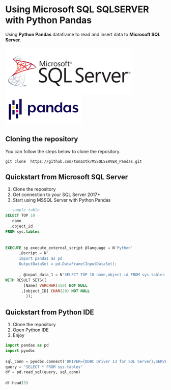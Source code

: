 # Using Microsoft SQL SQLSERVER with Python Pandas

Using **Python Pandas** dataframe to read and insert data to **Microsoft SQL Server**.

<img src="img/mssqlserver.png" align="left" width="400" />
<img src="img/pandas.png"  width="240" />

<br />


## Cloning the repository
You can follow the steps below to clone the repository.
```
git clone  https://github.com/tomaztk/MSSQLSERVER_Pandas.git
```


## Quickstart from Microsoft SQL Server

1.  Clone the repository
2.  Get connection to your SQL Server 2017+
3.  Start using MSSQL Server with Python Pandas

<!-- end list -->

``` sql
-- sample table
SELECT TOP 10 
   name
  ,object_id
FROM sys.tables


EXECUTE sp_execute_external_script @language = N'Python'
      ,@script = N'
      import pandas as pd
      OutputDataSet = pd.DataFrame(InputDataSet);
      '
      , @input_data_1 = N'SELECT TOP 10 name,object_id FROM sys.tables'
WITH RESULT SETS((
        [Name] VARCHAR(150) NOT NULL
       ,[object_ID] CHAR(20) NOT NULL
         ));

```


## Quickstart from Python IDE

1. Clone the repository
2. Open Python IDE
3. Enjoy


<!-- end list -->

``` python
import pandas as pd
import pyodbc

sql_conn = pyodbc.connect('DRIVER={ODBC Driver 13 for SQL Server};SERVER=SQLSERVER2017;DATABASE=master;Trusted_Connection=yes') 
query = "SELECT * FROM sys.tables"
df = pd.read_sql(query, sql_conn)

df.head(3)
```
